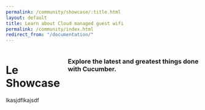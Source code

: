 ```yaml
---
permalink: /community/showcase/:title.html
layout: default
title: Learn about Cloud managed guest wifi
permalink: /community/index.html
redirect_from: "/documentation/"
---
```


<div class="row">
  <div class="small-12 columns">
    <h1>Le Showcase</h1>
    <h3>Explore the latest and greatest things done with Cucumber.</h3>
  </div>
</div>

<div class="row">
  <div class="small-12 columns">
    lkasjdflkajsdf
  </div>
</div>
